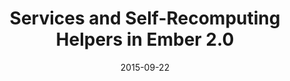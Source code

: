 ---
layout: post
url: https://60devs.com/services-and-self-recomputing-helpers-in-ember.html
title: "Services and Self-Recomputing Helpers in Ember 2.0"
date: 2015-09-22
start_version: "2.0.0"
---